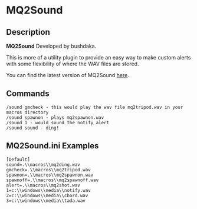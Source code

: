 # MQ2Sound

## Description

**MQ2Sound** Developed by bushdaka.

This is more of a utility plugin to provide an easy way to make custom alerts with some flexibility of where the WAV files are stored.

You can find the latest version of MQ2Sound [here](https://macroquest.org/phpBB3/viewtopic.php?f=50&t=20135).

## Commands

`/sound gmcheck - this would play the wav file mq2tripod.wav in your macros directory`  
`/sound spawnon - plays mq2spawnon.wav`  
`/sound 1 - would sound the notify alert`  
`/sound sound - ding!`

## MQ2Sound.ini Examples

`[Default]`  
`sound=.\\macros\\mq2ding.wav`  
`gmcheck=.\\macros\\mq2tripod.wav`  
`spawnon=.\\macros\\mq2spawnon.wav`  
`spawnoff=.\\macros\\mq2spawnoff.wav`  
`alert=.\\macros\\mq2shot.wav`  
`1=c:\\windows\\media\\notify.wav`  
`2=c:\\windows\\media\\chord.wav`  
`3=c:\\windows\\media\\tada.wav`
